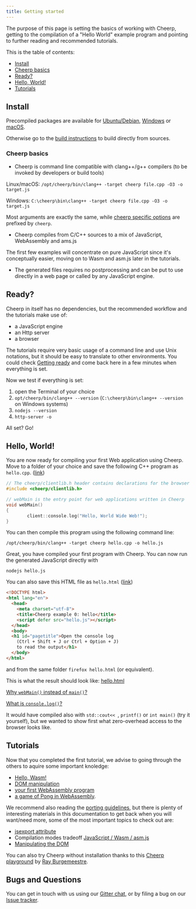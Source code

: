```yaml
---
title: Getting started
---
```


The purpose of this page is setting the basics of working with Cheerp, getting to the compilation of a "Hello World" example program and pointing to further reading and recommended tutorials.

This is the table of contents:
+ [Install](Getting-started#install "Install")
+ [Cheerp basics](Getting-started#cheerp-basics "Cheerp basics")
+ [Ready?](Getting-started#ready "Ready?")
+ [Hello, World!](Getting-started#hello-world "Hello, World!")
+ [Tutorials](Getting-started#tutorials "Tutorials")

Install
-----
Precompiled packages are available for [Ubuntu/Debian](Ubuntu-Debian-installation-using-PPA "Ubuntu/Debian apt packages"), [Windows](Windows-and-macOS-installation#windows "Windows binaries") or [macOS](Windows-and-macOS-installation#macos "macOS binaries").

Otherwise go to the [build instructions](Linux-build-instructions "Linux build instruction") to build directly from sources.

### Cheerp basics
+ Cheerp is command line compatible with clang++/g++ compilers (to be invoked by developers or build tools)

Linux/macOS: `/opt/cheerp/bin/clang++ -target cheerp file.cpp -O3 -o target.js`

Windows: `C:\cheerp\bin\clang++ -target cheerp file.cpp -O3 -o target.js`

Most arguments are exactly the same, while [cheerp specific options](Cheerp-specific-clang-options) are prefixed by `cheerp`.

+ Cheerp compiles from C/C++ sources to a mix of JavaScript, WebAssembly and ams.js

The first few examples will concentrate on pure JavaScript since it's conceptually easier, moving on to Wasm and asm.js later in the tutorials.
+ The generated files requires no postprocessing and can be put to use directly in a web page or called by any JavaScript engine.

Ready?
-----
Cheerp in itself has no dependencies, but the recommended workflow and the tutorials make use of:
+ a JavaScript engine
+ an Http server
+ a browser

The tutorials require very basic usage of a command line and use Unix notations, but it should be easy to translate to other environments.
You could check [Getting ready](Getting-ready) and come back here in a few minutes when everything is set.

Now we test if everything is set:
1. open the Terminal of your choice
2. `opt/cheerp/bin/clang++ --version` (`C:\cheerp\bin\clang++ --version` on Windows systems)
3. `nodejs --version`
4. `http-server -o`

All set? Go!

Hello, World!
-------
You are now ready for compiling your first Web application using Cheerp.
Move to a folder of your choice and save the following C++ program as ```hello.cpp```. ([link](tutorials/hello_world/hello.cpp))

```c++
// The cheerp/clientlib.h header contains declarations for the browser APIs
#include <cheerp/clientlib.h>

// webMain is the entry point for web applications written in Cheerp
void webMain()
{
        client::console.log("Hello, World Wide Web!");
}
```

You can then compile this program using the following command line:

```
/opt/cheerp/bin/clang++ -target cheerp hello.cpp -o hello.js
```

Great, you have compiled your first program with Cheerp. You can now run the generated JavaScript directly with
```
nodejs hello.js
```

You can also save this HTML file as ```hello.html``` ([link](tutorials/hello_world/hello.html)) 

```html
<!DOCTYPE html>
<html lang="en">
  <head>
    <meta charset="utf-8">
    <title>Cheerp example 0: hello</title>
    <script defer src="hello.js"></script>
  </head>
  <body>
  <h1 id="pagetitle">Open the console log
	(Ctrl + Shift + J or Ctrl + Option + J)
	to read the output</h1>
  </body>
</html>
```
and from the same folder ```firefox hello.html``` (or equivalent).

This is what the result should look like: [hello.html](tutorials/hello_world/hello.html)

[Why `webMain()` instead of `main()`?](Cheerp-basics#the-webmain-entry-point)

[What is `console.log()`?](Cheerp-basics#what-is-clientconsolelog)

It would have compiled also with `std::cout<< `, `printf()` or `int main()` (try it yourself), but we wanted to show first what zero-overhead access to the browser looks like.

Tutorials
-------
Now that you completed the first tutorial, we advise to going through the others to aquire some important knoledge:
+ [Hello, Wasm!](Tutorial-Hello-Wasm)
+ [DOM manipulation](Cheerp-Tutorial-DOM-Manipulation)
+ [your first WebAssembly program](WebAssembly-output-(wasm-or-wast-mode))
+ [a game of Pong in WebAssembly](Cheerp-Tutorial%3A-Mixed-mode-C++-to-WebAssembly-and-JavaScript).

We recommend also reading the [porting guidelines](Porting-guidelines), but there is plenty of interesting materials in this documentation to get back when you will want/need more, some of the most important topics to check out are:
+ [jsexport attribute](JavaScript-interoperability)
+ Compilation modes tradeoff [JavaScript / Wasm / asm.js](...)
+ [Manipulating the DOM](Browser-side-programming-guide)

You can also try Cheerp without installation thanks to this [Cheerp playground](https://cheerp.cppse.nl) by [Ray Burgemeestre](https://github.com/rayburgemeestre).

Bugs and Questions
------

You can get in touch with us using our [Gitter chat](https://gitter.im/leaningtech/cheerp), or by filing a bug on our [Issue tracker](https://github.com/leaningtech/cheerp-meta/issues).
